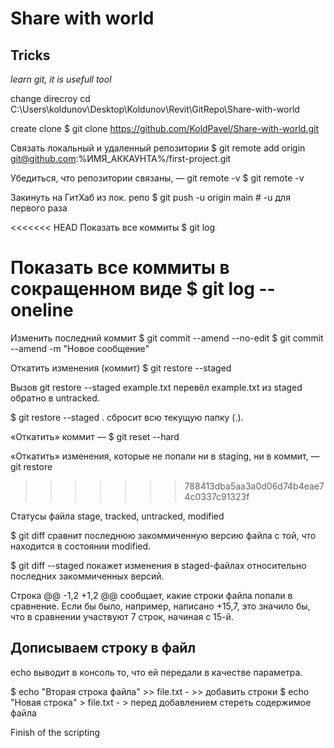 ﻿# Share with world
## Tricks
*learn git, it is usefull tool*

change direcroy
cd  C:\Users\koldunov\Desktop\Koldunov\Revit\GitRepo\Share-with-world

create clone
$ git clone https://github.com/KoldPavel/Share-with-world.git

Связать локальный и удаленный репозитории
$ git remote add origin git@github.com:%ИМЯ_АККАУНТА%/first-project.git

Убедиться, что репозитории связаны, — git remote -v
$ git remote -v

Закинуть на ГитХаб из лок. репо
$ git push -u origin main # -u для первого раза 

<<<<<<< HEAD
Показать все коммиты
$ git log
 
Показать все коммиты в сокращенном виде
$ git log --oneline
=======
Изменить последний коммит
$ git commit --amend --no-edit
$ git commit --amend -m "Новое сообщение"

Откатить изменения (коммит)
$ git restore --staged <file>

Вызов git restore --staged example.txt перевёл example.txt из staged обратно в untracked.

$ git restore --staged .   сбросит всю текущую папку (.).

«Откатить» коммит — $ git reset --hard <commit hash>

«Откатить» изменения, которые не попали ни в staging, ни в коммит, — git restore <file>
>>>>>>> 788413dba5aa3a0d06d74b4eae74c0337c91323f

Статусы файла
stage, tracked, untracked, modified

$ git diff сравнит последнюю закоммиченную версию файла с той, что находится в состоянии modified.

$ git diff --staged покажет изменения в staged-файлах относительно последних закоммиченных версий.

Строка @@ -1,2 +1,2 @@ сообщает, какие строки файла попали в сравнение.  Если бы было, например, написано +15,7, это значило бы, что в сравнении участвуют 
7 строк, начиная с 15-й.

## Дописываем строку в файл

echo  выводит в консоль то, что ей передали в качестве параметра.

$ echo "Вторая строка файла" >> file.txt   -  >> добавить строки
$ echo "Новая строка" > file.txt     -     > перед добавлением стереть содержимое файла

Finish of the scripting
